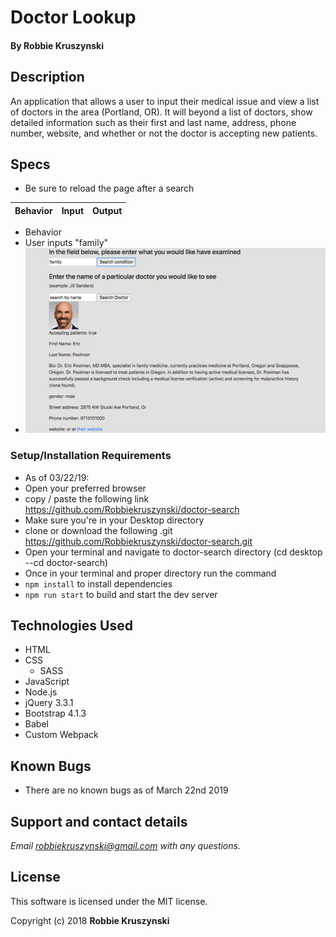 # Doctor Lookup

#### By **Robbie Kruszynski**

## Description

An application that allows a user to input their medical issue and view a list of doctors in the area (Portland, OR). It will beyond a list of doctors, show detailed information such as their first and last name, address, phone number, website, and whether or not the doctor is accepting new patients.  

## Specs

* Be sure to reload the page after a search

| Behavior | Input | Output |
|----------|-------|--------|
* Behavior
* User inputs "family"
* ![application example](src/assets/images/screen.png)


### Setup/Installation Requirements
* As of 03/22/19:
* Open your preferred browser
* copy / paste the following link
https://github.com/Robbiekruszynski/doctor-search
* Make sure you're in your Desktop directory
* clone or download the following .git        https://github.com/Robbiekruszynski/doctor-search.git
* Open your terminal and navigate to doctor-search directory
(cd desktop --cd doctor-search)
* Once in your terminal and proper directory run the command
* `npm install` to install dependencies
* `npm run start` to build and start the dev server



## Technologies Used
* HTML
* CSS
  * SASS
* JavaScript
* Node.js
* jQuery 3.3.1
* Bootstrap 4.1.3
* Babel
* Custom Webpack


## Known Bugs

* There are no known bugs as of March 22nd 2019

## Support and contact details

_Email robbiekruszynski@gmail.com with any questions._

## License

This software is licensed under the MIT license.

Copyright (c) 2018 **Robbie Kruszynski**
